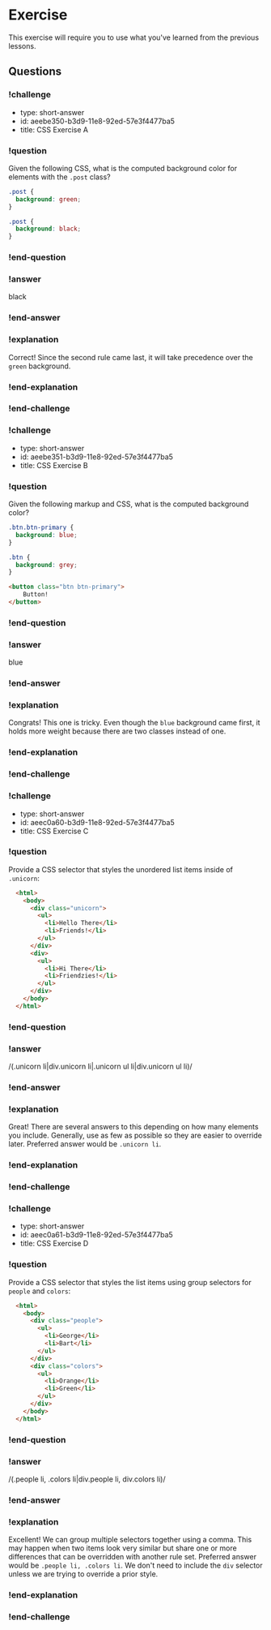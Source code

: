 # Exercise

This exercise will require you to use what you've learned from the previous lessons.

## Questions

<!-- Question -->

### !challenge

* type: short-answer
* id: aeebe350-b3d9-11e8-92ed-57e3f4477ba5
* title: CSS Exercise A

### !question

Given the following CSS, what is the computed background color for elements with the `.post` class?

```css
.post {
  background: green;
}

.post {
  background: black;
}
```

### !end-question

### !answer

black

### !end-answer

### !explanation

Correct! Since the second rule came last, it will take precedence over the `green` background.

### !end-explanation

### !end-challenge

<!-- Question -->

### !challenge

* type: short-answer
* id: aeebe351-b3d9-11e8-92ed-57e3f4477ba5
* title: CSS Exercise B

### !question

Given the following markup and CSS, what is the computed background color?

```css
.btn.btn-primary {
  background: blue;
}

.btn {
  background: grey;
}
```

```html
<button class="btn btn-primary">
    Button!
</button>
```

### !end-question

### !answer

blue

### !end-answer

### !explanation

Congrats! This one is tricky. Even though the `blue` background came first, it holds more weight because there are two classes instead of one.

### !end-explanation

### !end-challenge

<!-- Question -->

### !challenge

* type: short-answer
* id: aeec0a60-b3d9-11e8-92ed-57e3f4477ba5
* title: CSS Exercise C

### !question

Provide a CSS selector that styles the unordered list items inside of `.unicorn`:

```html
  <html>
    <body>
      <div class="unicorn">
        <ul>
          <li>Hello There</li>
          <li>Friends!</li>
        </ul>
      </div>
      <div>
        <ul>
          <li>Hi There</li>
          <li>Friendzies!</li>
        </ul>
      </div>
    </body>
  </html>
```

### !end-question

### !answer

/(\.unicorn li|div\.unicorn li|\.unicorn ul li|div\.unicorn ul li)/

### !end-answer

### !explanation

Great! There are several answers to this depending on how many elements you include. Generally, use as few as possible so they are easier to override later. Preferred answer would be `.unicorn li`.

### !end-explanation

### !end-challenge

<!-- Question -->

### !challenge

* type: short-answer
* id: aeec0a61-b3d9-11e8-92ed-57e3f4477ba5
* title: CSS Exercise D

### !question

Provide a CSS selector that styles the list items using group selectors for `people` and `colors`:

```html
  <html>
    <body>
      <div class="people">
        <ul>
          <li>George</li>
          <li>Bart</li>
        </ul>
      </div>
      <div class="colors">
        <ul>
          <li>Orange</li>
          <li>Green</li>
        </ul>
      </div>
    </body>
  </html>
```

### !end-question

### !answer

/(\.people li, \.colors li|div\.people li, div\.colors li)/

### !end-answer

### !explanation

Excellent! We can group multiple selectors together using a comma. This may happen when two items look very similar but share one or more differences that can be overridden with another rule set. Preferred answer would be `.people li, .colors li`. We don't need to include the `div` selector unless we are trying to override a prior style.

### !end-explanation

### !end-challenge
